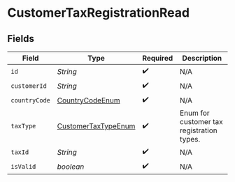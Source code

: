 # CustomerTaxRegistrationRead


## Fields

| Field                                                                 | Type                                                                  | Required                                                              | Description                                                           |
| --------------------------------------------------------------------- | --------------------------------------------------------------------- | --------------------------------------------------------------------- | --------------------------------------------------------------------- |
| `id`                                                                  | *String*                                                              | :heavy_check_mark:                                                    | N/A                                                                   |
| `customerId`                                                          | *String*                                                              | :heavy_check_mark:                                                    | N/A                                                                   |
| `countryCode`                                                         | [CountryCodeEnum](../../models/components/CountryCodeEnum.md)         | :heavy_check_mark:                                                    | N/A                                                                   |
| `taxType`                                                             | [CustomerTaxTypeEnum](../../models/components/CustomerTaxTypeEnum.md) | :heavy_check_mark:                                                    | Enum for customer tax registration types.                             |
| `taxId`                                                               | *String*                                                              | :heavy_check_mark:                                                    | N/A                                                                   |
| `isValid`                                                             | *boolean*                                                             | :heavy_check_mark:                                                    | N/A                                                                   |